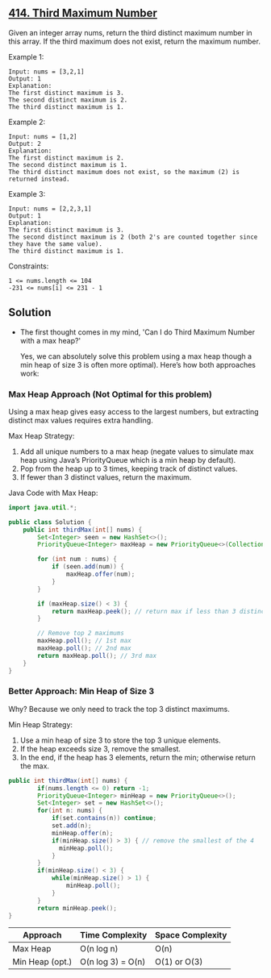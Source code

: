 ## [414. Third Maximum Number](https://leetcode.com/problems/third-maximum-number/description/)

  Given an integer array nums, return the third distinct maximum number in this array. If the third maximum does not exist, return the maximum number.

  Example 1:
  
    Input: nums = [3,2,1]
    Output: 1
    Explanation:
    The first distinct maximum is 3.
    The second distinct maximum is 2.
    The third distinct maximum is 1.

  Example 2:
  
    Input: nums = [1,2]
    Output: 2
    Explanation:
    The first distinct maximum is 2.
    The second distinct maximum is 1.
    The third distinct maximum does not exist, so the maximum (2) is returned instead.
  
  Example 3:
  
    Input: nums = [2,2,3,1]
    Output: 1
    Explanation:
    The first distinct maximum is 3.
    The second distinct maximum is 2 (both 2's are counted together since they have the same value).
    The third distinct maximum is 1.
Constraints:

    1 <= nums.length <= 104
    -231 <= nums[i] <= 231 - 1


## Solution

* The first thought comes in my mind, 'Can I do Third Maximum Number with a max heap?'

  Yes, we can absolutely solve this problem using a max heap though a min heap of size 3 is often more optimal). Here’s how both approaches work:

### Max Heap Approach (Not Optimal for this problem)

Using a max heap gives easy access to the largest numbers, but extracting distinct max values requires extra handling.

  Max Heap Strategy:
  1. Add all unique numbers to a max heap (negate values to simulate max heap using Java’s PriorityQueue which is a min heap by default).
  2. Pop from the heap up to 3 times, keeping track of distinct values.
  3. If fewer than 3 distinct values, return the maximum.

  Java Code with Max Heap:

```java
import java.util.*;

public class Solution {
    public int thirdMax(int[] nums) {
        Set<Integer> seen = new HashSet<>();
        PriorityQueue<Integer> maxHeap = new PriorityQueue<>(Collections.reverseOrder());

        for (int num : nums) {
            if (seen.add(num)) {
                maxHeap.offer(num);
            }
        }

        if (maxHeap.size() < 3) {
            return maxHeap.peek(); // return max if less than 3 distinct
        }

        // Remove top 2 maximums
        maxHeap.poll(); // 1st max
        maxHeap.poll(); // 2nd max
        return maxHeap.poll(); // 3rd max
    }
}
```

### Better Approach: Min Heap of Size 3

Why? Because we only need to track the top 3 distinct maximums.

  Min Heap Strategy:
  1. Use a min heap of size 3 to store the top 3 unique elements.
  2. If the heap exceeds size 3, remove the smallest.
  3. In the end, if the heap has 3 elements, return the min; otherwise return the max.

```java
public int thirdMax(int[] nums) {
    	if(nums.length <= 0) return -1;
    	PriorityQueue<Integer> minHeap = new PriorityQueue<>();
    	Set<Integer> set = new HashSet<>();
        for(int n: nums) {
            if(set.contains(n)) continue;
            set.add(n);
            minHeap.offer(n);
            if(minHeap.size() > 3) { // remove the smallest of the 4
              minHeap.poll();
            }
    	}
    	if(minHeap.size() < 3) {
    		while(minHeap.size() > 1) {
    			minHeap.poll();
    		}
    	}
    	return minHeap.peek();
}
```
Approach	| Time Complexity	|Space Complexity
---|---|---|
Max Heap	|O(n log n)	|O(n)
Min Heap (opt.)	|O(n log 3) = O(n)	| O(1) or O(3)




